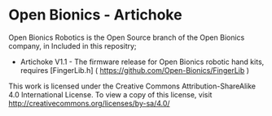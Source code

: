 # Open Bionics - Artichoke

Open Bionics Robotics is the Open Source branch of the Open Bionics company, in 
Included in this repositry;

- Artichoke V1.1 - The firmware release for Open Bionics robotic hand kits, requires [FingerLib.h] ( https://github.com/Open-Bionics/FingerLib )


This work is licensed under the Creative Commons Attribution-ShareAlike 4.0 International License.
To view a copy of this license, visit http://creativecommons.org/licenses/by-sa/4.0/
